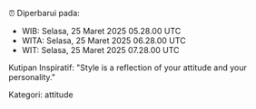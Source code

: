 ⏰ Diperbarui pada:
- WIB: Selasa, 25 Maret 2025 05.28.00 UTC
- WITA: Selasa, 25 Maret 2025 06.28.00 UTC
- WIT: Selasa, 25 Maret 2025 07.28.00 UTC

Kutipan Inspiratif:
"Style is a reflection of your attitude and your personality."


Kategori: attitude

